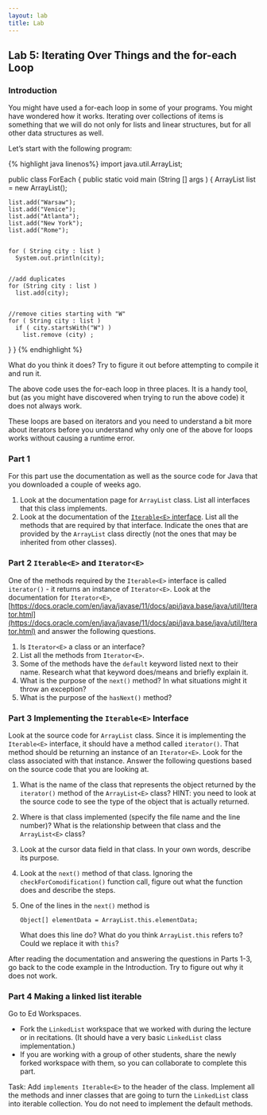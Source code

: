 ```yaml
---
layout: lab
title: Lab
---
```

<!--
<div class="lab-right" markdown="1">

__due date:__ 7 days from the time you start the lab or
October 14
(whichever comes first)

__submission mode:__ group

</div>
-->
<main markdown="1" class="lab">

## Lab 5: Iterating Over Things and the for-each Loop

### Introduction

You might have used a for-each loop in some of your programs.
You might have wondered how it works. Iterating over collections of items is something that
we will do not only for lists and linear structures,
but for all other data structures as well.

Let’s start with the following program:


{% highlight java linenos%}
import java.util.ArrayList;

public class ForEach {
  public static void main (String [] args ) {
    ArrayList<String> list = new ArrayList<String>();


    list.add("Warsaw");
    list.add("Venice");
    list.add("Atlanta");
    list.add("New York");
    list.add("Rome");


    for ( String city : list )
      System.out.println(city);


    //add duplicates
    for (String city : list )
      list.add(city);


    //remove cities starting with "W"
    for ( String city : list )
      if ( city.startsWith("W") )
        list.remove (city) ;
  }
}
{% endhighlight %}


What do you think it does? Try to figure it out before attempting to compile it and run it.

The above code uses the for-each loop in three places. It is a handy tool,
but (as you might have discovered when trying to run the above code) it does not
always work.

These loops are based on iterators and you need to understand a bit more about
iterators before you understand why only one of the above for loops works without
causing a runtime error.


### Part 1

For this part use the documentation as well as the source code for Java
 that you downloaded a couple of weeks ago.


1. Look at the documentation page for `ArrayList` class. List all interfaces that
this class implements.
2. Look at the documentation of the
[`Iterable<E>` interface](https://docs.oracle.com/en/java/javase/11/docs/api/java.base/java/lang/Iterable.html).
List all the methods that are required by that interface. Indicate the ones
that are provided by the `ArrayList` class directly (not the ones that may be
inherited from other classes).



### Part 2  `Iterable<E>` and `Iterator<E>`

One of the methods required by the `Iterable<E>` interface is called
`iterator()` - it returns an instance of  `Iterator<E>`. Look at the documentation
for `Iterator<E>`,
[https://docs.oracle.com/en/java/javase/11/docs/api/java.base/java/util/Iterator.html](https://docs.oracle.com/en/java/javase/11/docs/api/java.base/java/util/Iterator.html)
and answer the following questions.

1. Is `Iterator<E>` a class or an interface?
2. List all the methods from `Iterator<E>`.
3. Some of the methods have the `default` keyword listed next to their name.
Research what that keyword does/means and briefly explain it.
4. What is the purpose of the `next()` method? In what situations might it
throw an exception?
5. What is the purpose of the `hasNext()` method?


### Part 3   Implementing the `Iterable<E>` Interface

Look at the source code for `ArrayList` class. Since it is implementing the
`Iterable<E>` interface, it should have a method called `iterator()`.
That method should be returning an instance of an `Iterator<E>`. Look for the
class associated with that instance.  Answer the following questions based on
the source code that you are looking at.


1. What is the name of the class that represents the object returned by the
`iterator()` method of the `ArrayList<E>` class? HINT: you need to look at the
source code to see the type of the object that is actually returned.
2. Where is that class implemented (specify the file name and the line number)?
What is the relationship between that class and the `ArrayList<E>` class?
3. Look at the cursor data field in that class. In your own words, describe its purpose.
4. Look at the `next()` method of that class. Ignoring the `checkForComodification()`
function call, figure out what the function does and describe the steps.
5. One of the lines in the `next()` method is

    ```
    Object[] elementData = ArrayList.this.elementData;
    ```
    What does this line do? What do you think `ArrayList.this` refers to? Could
    we replace it with `this`?


After reading the documentation and answering the questions in Parts 1-3, go back
to the code example in the Introduction. Try to figure out why it does not work.


### Part 4   Making a linked list iterable

Go to Ed Workspaces.
- Fork the `LinkedList` workspace that we worked with during the lecture or in recitations.
(It should have a very basic `LinkedList` class implementation.)
- If you are working with a group of other students, share the newly forked workspace
with them, so you can collaborate to complete this part.


Task: Add `implements Iterable<E>` to the header of the class. Implement all the methods
and inner classes that are going to turn the `LinkedList` class into iterable collection.
You do not need to implement the default methods.



</main>
